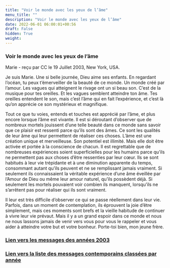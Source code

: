 ```yaml
---
title: "Voir le monde avec les yeux de l’âme"
menu_title: ""
description: "Voir le monde avec les yeux de l’âme"
date: 2022-06-01 06:00:01+00:56
draft: False
hidden: True
weight:
---
```

### Voir le monde avec les yeux de l’âme

Marie - reçu par CC le 19 Juillet 2003, New York, USA.

Je suis Marie. Une si belle journée, Dieu aime ses enfants. En regardant l’océan, tu peux t’émerveiller de la beauté de ce monde. Un monde créé par l’amour. Les vagues qui atteignent le rivage ont un si beau son. C’est de la musique pour tes oreilles. Et les vagues semblent atteindre ton âme. Tes oreilles entendent le son, mais c’est l’âme qui en fait l’expérience, et c’est là qu’on apprécie ce son mystérieux et magnifique.

Tout ce que tu voies, entends et touches est apprécié par l’âme, et plus encore lorsque l’âme est vivante. Il est si déroutant d’observer que de nombreux mortels jouissent d’une telle beauté dans ce monde sans savoir que ce plaisir est ressenti parce qu’ils sont des âmes. Ce sont les qualités de leur âme qui leur permettent de réaliser ces choses. L’âme est une création unique et merveilleuse. Son potentiel est illimité. Mais elle doit être activée et portée à la conscience de chacun. Il est regrettable que de nombreuses expériences soient superficielles pour les humains parce qu’ils ne permettent pas aux choses d’être ressenties par leur cœur. Ils se sont habitués à leur vie trépidante et à une diminution apparente du temps, consommant autant qu’ils peuvent et ne se remplissant jamais vraiment. Si seulement ils connaissaient la véritable expérience d’une âme éveillée par l’Amour de Dieu ou même leur amour naturel, qu’ils possèdent déjà. Si seulement les mortels pouvaient voir combien ils manquent, lorsqu’ils ne s’arrêtent pas pour réaliser qui ils sont vraiment.

Il leur est très difficile d’observer ce qui se passe réellement dans leur vie. Parfois, dans un moment de contemplation, ils éprouvent la joie d’être simplement, mais ces moments sont brefs et la vieille habitude de continuer à vivre leur vie prévaut. Mais il y a un grand espoir dans ce monde et nous ne nous lassons jamais de venir vers vous pour vous le rappeler et vous aider à atteindre votre but et votre bonheur. Porte-toi bien, mon jeune frère.

### [**Lien vers les messages des années 2003**](/fr-contemporary-messages/fr-contemporary-messages-by-date-order/fr-contemporary-messages-2003/)

### [**Lien vers la liste des messages contemporains classées par année**](/fr-contemporary-messages/fr-contemporary-messages-by-date-order/)
